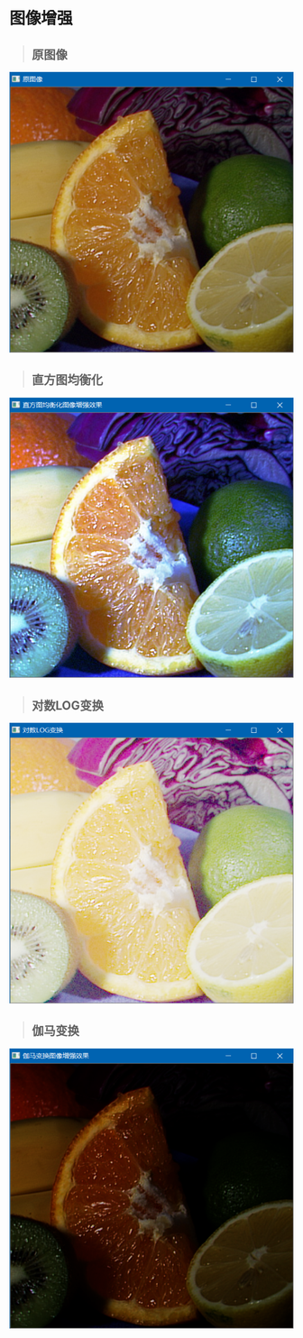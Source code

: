 # 图像增强

> ## 原图像
![原图像](./show_images/原图像.png)

> ## 直方图均衡化
![直方图均衡化](./show_images/直方图均衡化.png)

> ## 对数LOG变换
![对数LOG变换](./show_images/对数LOG变换.png)

> ## 伽马变换
![伽马变换](./show_images/伽马变换.png)